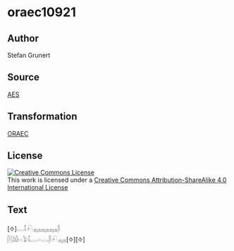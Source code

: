 # oraec10921

## Author

Stefan Grunert

## Source

[AES](https://github.com/simondschweitzer/aes)

## Transformation

[ORAEC](https://oraec.github.io/)

## License

<a rel="license" href="http://creativecommons.org/licenses/by-sa/4.0/"><img alt="Creative Commons License" style="border-width:0" src="https://i.creativecommons.org/l/by-sa/4.0/88x31.png" /></a><br />This work is licensed under a <a rel="license" href="http://creativecommons.org/licenses/by-sa/4.0/">Creative Commons Attribution-ShareAlike 4.0 International License</a>

## Text

[⯑]𓂋𓄤𓍯𓈐𓈐𓈐𓋴<br>
𓋴𓐪𓀌𓏏𓅱𓄤𓂋𓏏𓂋𓋴𓍯𓈐[⯑][⯑]<br>
